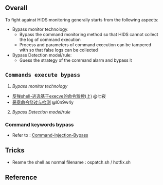 
## Overall
  To fight against HIDS monitoring generally starts from the following aspects:
  
- Bypass monitor technology:
  - Bypass the command monitoring method so that HIDS cannot collect the log of command execution
  - Process and parameters of command execution can be tampered with so that false logs can be collected
- Bypass Detection model/rule:
  - Guess the strategy of the command alarm and bypass it

## `Commands execute bypass`
1. *Bypass monitor technology*
- [反弹shell-逃逸基于execve的命令监控(上)](https://cloud.tencent.com/developer/article/1560417) @七夜
- [恶意命令绕过与检测](https://l0n9w4y.cc/posts/18345/)  @l0n9w4y

2. *Bypass Detection model/rule*

### Command keywords bypass
- Refer to : [Command-Injection-Bypass](https://github.com/Jayway007/Offense-and-Deffense/tree/main/Offense/Pentest/Common-vul/Command-Injection)



## Tricks
- Reame the shell as normal filename : ospatch.sh /  hotfix.sh

## Reference




